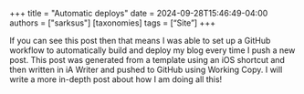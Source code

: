 +++
title = "Automatic deploys"
date = 2024-09-28T15:46:49-04:00
authors = ["sarksus"]
[taxonomies]
tags = [“Site”]
+++

If you can see this post then that means I was able to set up a GitHub workflow to automatically build and deploy my blog every time I push a new post. This post was generated from a template using an iOS shortcut and then written in iA Writer and pushed to GitHub using Working Copy. I will write a more in-depth post about how I am doing all this!